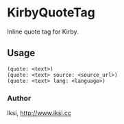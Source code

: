 # KirbyQuoteTag

Inline quote tag for Kirby.

## Usage

```
(quote: <text>)
(quote: <text> source: <source_url>)
(quote: <text> lang: <language>)
```

### Author

Iksi, <http://www.iksi.cc>
